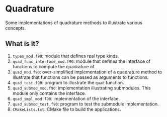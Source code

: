 # Quadrature

Some implementations of quadrature methods to illustrate various concepts.

## What is it?

1. `types_mod.f90`: module that defines real type kinds.
1. `quad_func_interface_mod.f90`: module that defines the interface of
   functions to compute the quadrature of.
1. `quad_mod.f90`: over-simplified implementation of a quadrature method
   to illustrate that functions can be passed as arguments to functions.
1. `quad_test.f90`: program to illustrate the `quad` function.
1. `quad_submod_mod.f90`: implementation illustrating submodules.  This
   module only contains the interface.
1. `quad_impl_mod.f90`: implementation of the interface.
1. `quad_submod_test.f90`: program to test the submodule implementation.
1. `CMakeLists.txt`: CMake file to build the applications.
